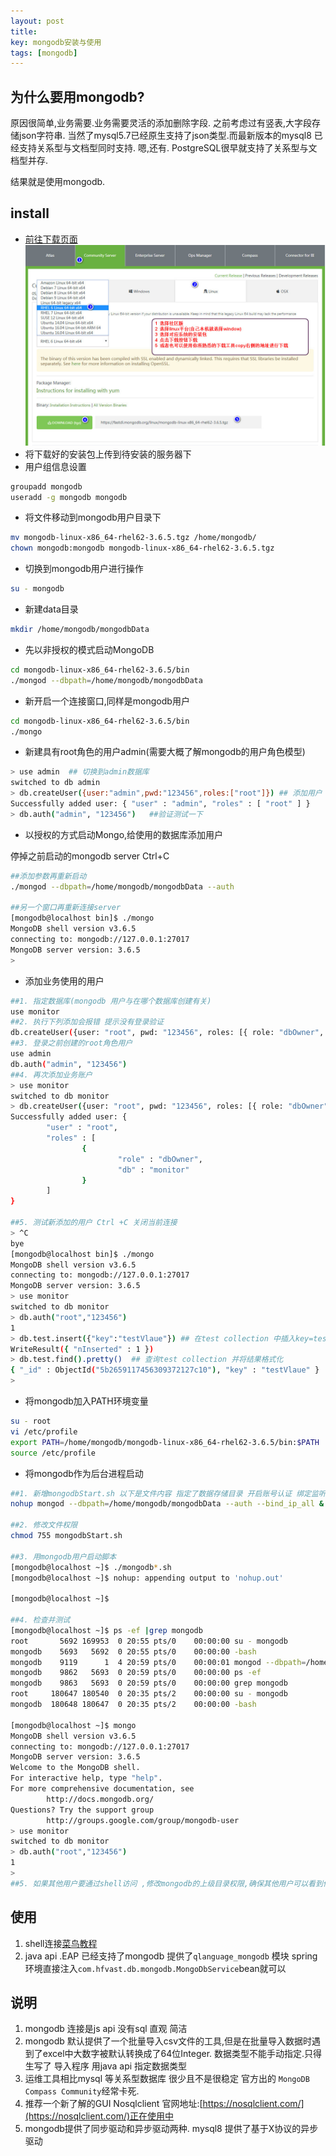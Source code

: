 ```yaml
---
layout: post
title: 
key: mongodb安装与使用
tags: [mongodb]
---
```


## 为什么要用mongodb?

原因很简单,业务需要.业务需要灵活的添加删除字段. 之前考虑过有竖表,大字段存储json字符串.
当然了mysql5.7已经原生支持了json类型.而最新版本的mysql8 已经支持关系型与文档型同时支持.
嗯,还有. PostgreSQL很早就支持了关系型与文档型并存.

结果就是使用mongodb.

## install

* [前往下载页面](https://www.mongodb.com/download-center?jmp=nav#community)
![下载说明页面](/images/mongodb/2018-06-17_200303.jpg)
* 将下载好的安装包上传到待安装的服务器下
* 用户组信息设置

```bash
groupadd mongodb
useradd -g mongodb mongodb
```

* 将文件移动到mongodb用户目录下

```bash
mv mongodb-linux-x86_64-rhel62-3.6.5.tgz /home/mongodb/
chown mongodb:mongodb mongodb-linux-x86_64-rhel62-3.6.5.tgz
```
* 切换到mongodb用户进行操作

```bash
su - mongodb
```
* 新建data目录

```bash
mkdir /home/mongodb/mongodbData
```
* 先以非授权的模式启动MongoDB

```bash
cd mongodb-linux-x86_64-rhel62-3.6.5/bin
./mongod --dbpath=/home/mongodb/mongodbData
```

* 新开启一个连接窗口,同样是mongodb用户

```bash
cd mongodb-linux-x86_64-rhel62-3.6.5/bin
./mongo
```

* 新建具有root角色的用户admin(需要大概了解mongodb的用户角色模型)

```bash
> use admin  ## 切换到admin数据库
switched to db admin
> db.createUser({user:"admin",pwd:"123456",roles:["root"]}) ## 添加用户
Successfully added user: { "user" : "admin", "roles" : [ "root" ] }
> db.auth("admin", "123456")   ##验证测试一下
```

* 以授权的方式启动Mongo,给使用的数据库添加用户

停掉之前启动的mongodb server Ctrl+C
    
```bash
##添加参数再重新启动
./mongod --dbpath=/home/mongodb/mongodbData --auth

##另一个窗口再重新连接server
[mongodb@localhost bin]$ ./mongo
MongoDB shell version v3.6.5
connecting to: mongodb://127.0.0.1:27017
MongoDB server version: 3.6.5
> 

```

* 添加业务使用的用户

```bash
##1. 指定数据库(mongodb 用户与在哪个数据库创建有关)
use monitor
##2. 执行下列添加会报错 提示没有登录验证
db.createUser({user: "root", pwd: "123456", roles: [{ role: "dbOwner", db: "monitor" }]})
##3. 登录之前创建的root角色用户
use admin
db.auth("admin", "123456")
##4. 再次添加业务账户
> use monitor
switched to db monitor
> db.createUser({user: "root", pwd: "123456", roles: [{ role: "dbOwner", db: "monitor" }]})
Successfully added user: {
        "user" : "root",
        "roles" : [
                {
                        "role" : "dbOwner",
                        "db" : "monitor"
                }
        ]
}

##5. 测试新添加的用户 Ctrl +C 关闭当前连接
> ^C
bye
[mongodb@localhost bin]$ ./mongo
MongoDB shell version v3.6.5
connecting to: mongodb://127.0.0.1:27017
MongoDB server version: 3.6.5
> use monitor
switched to db monitor
> db.auth("root","123456")
1
> db.test.insert({"key":"testVlaue"}) ## 在test collection 中插入key=testValue
WriteResult({ "nInserted" : 1 })
> db.test.find().pretty()  ## 查询test collection 并将结果格式化
{ "_id" : ObjectId("5b2659117456309372127c10"), "key" : "testVlaue" }
> 

```

* 将mongodb加入PATH环境变量

```bash
su - root
vi /etc/profile
export PATH=/home/mongodb/mongodb-linux-x86_64-rhel62-3.6.5/bin:$PATH
source /etc/profile
```

* 将mongodb作为后台进程启动

```bash
##1. 新增mongodbStart.sh 以下是文件内容 指定了数据存储目录 开启账号认证 绑定监听0.0.0.0
nohup mongod --dbpath=/home/mongodb/mongodbData --auth --bind_ip_all &

##2. 修改文件权限
chmod 755 mongodbStart.sh

##3. 用mongodb用户启动脚本
[mongodb@localhost ~]$ ./mongodb*.sh
[mongodb@localhost ~]$ nohup: appending output to 'nohup.out'

[mongodb@localhost ~]$ 

##4. 检查并测试
[mongodb@localhost ~]$ ps -ef |grep mongodb
root       5692 169953  0 20:55 pts/0    00:00:00 su - mongodb
mongodb    5693   5692  0 20:55 pts/0    00:00:00 -bash
mongodb    9119      1  4 20:59 pts/0    00:00:01 mongod --dbpath=/home/mongodb/mongodbData --auth
mongodb    9862   5693  0 20:59 pts/0    00:00:00 ps -ef
mongodb    9863   5693  0 20:59 pts/0    00:00:00 grep mongodb
root     180647 180540  0 20:35 pts/2    00:00:00 su - mongodb
mongodb  180648 180647  0 20:35 pts/2    00:00:00 -bash

[mongodb@localhost ~]$ mongo
MongoDB shell version v3.6.5
connecting to: mongodb://127.0.0.1:27017
MongoDB server version: 3.6.5
Welcome to the MongoDB shell.
For interactive help, type "help".
For more comprehensive documentation, see
        http://docs.mongodb.org/
Questions? Try the support group
        http://groups.google.com/group/mongodb-user
> use monitor
switched to db monitor
> db.auth("root","123456")
1
> 
##5. 如果其他用户要通过shell访问 ,修改mongodb的上级目录权限,确保其他用户可以看到他并且有权限执行它
```


## 使用

1. shell连接[菜鸟教程](http://www.runoob.com/mongodb/mongodb-tutorial.html)
2. java api .EAP 已经支持了mongodb 提供了`qlanguage_mongodb` 模块 spring环境直接注入`com.hfvast.db.mongodb.MongoDbService`bean就可以

## 说明

1. mongodb 连接是js api 没有sql 直观 简洁
2. mongodb 默认提供了一个批量导入csv文件的工具,但是在批量导入数据时遇到了excel中大数字被默认转换成了64位Integer. 数据类型不能手动指定.只得生写了 导入程序 用java api 指定数据类型
3. 运维工具相比mysql 等关系型数据库 很少且不是很稳定 官方出的 `MongoDB Compass Community`经常卡死.
4. 推荐一个新了解的GUI Nosqlclient 官网地址:[https://nosqlclient.com/](https://nosqlclient.com/)正在使用中
5. mongodb提供了同步驱动和异步驱动两种. mysql8 提供了基于X协议的异步驱动